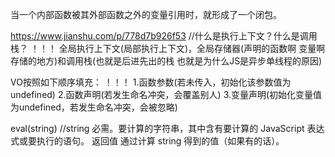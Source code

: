 

当一个内部函数被其外部函数之外的变量引用时，就形成了一个闭包。


https://www.jianshu.com/p/778d7b926f53  //什么是执行上下文？什么是调用栈？  ！！！ 
全局执行上下文(局部执行上下文)，全局存储器(声明的函数啊 变量啊存储的地方)和调用栈(也就是后进先出的栈 也就是为什么JS是异步单线程的原因)

VO按照如下顺序填充： ！！！
1.函数参数(若未传入，初始化该参数值为undefined)
2.函数声明(若发生命名冲突，会覆盖别人)
3.变量声明(初始化变量值为undefined，若发生命名冲突，会被忽略)


eval(string)    //string	必需。要计算的字符串，其中含有要计算的 JavaScript 表达式或要执行的语句。
返回值
通过计算 string 得到的值（如果有的话）。